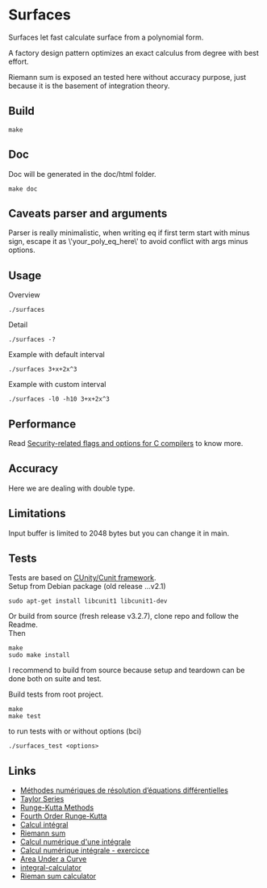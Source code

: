 # Surfaces

Surfaces let fast calculate surface from a polynomial form.  

A factory design pattern optimizes an exact calculus from degree with best effort.  

Riemann sum is exposed an tested here without accuracy purpose, just because it is the basement of integration theory.  
  
## Build

``` 
make
```

## Doc
Doc will be generated in the doc/html folder.

``` 
make doc
```

## Caveats parser and arguments

Parser is really minimalistic, when writing eq if first term start with minus sign, escape it as \\'your_poly_eq_here\\' to avoid conflict with args minus options.

## Usage

Overview
``` 
./surfaces 
```
Detail
```
./surfaces -?
```
Example with default interval
```
./surfaces 3+x+2x^3
```
Example with custom interval
```
./surfaces -l0 -h10 3+x+2x^3
```

## Performance

Read [Security-related flags and options for C compilers](https://airbus-seclab.github.io/c-compiler-security/) to know more.

## Accuracy

Here we are dealing with double type.  

## Limitations

Input buffer is limited to 2048 bytes but you can change it in main.

## Tests

Tests are based on [CUnity/Cunit framework](https://gitlab.com/cunity/cunit).  
Setup from Debian package (old release ...v2.1)   
``` 
sudo apt-get install libcunit1 libcunit1-dev 
```
Or build from source (fresh release v3.2.7), clone repo and follow the Readme.  
Then
``` 
make
sudo make install
```
I recommend to build from source because setup and teardown can be done both on suite and test.

Build tests from root project.  

``` 
make
make test
```
to run tests with or without options (bci)
``` 
./surfaces_test <options>
```

## Links

* [Méthodes numériques de résolution d’équations différentielles](https://www.fresnel.fr/perso/stout/Anal_numer/Cours4.pdf)
* [Taylor Series](https://2k8618.blogspot.com/2011/05/taylor-series-c-program.html)
* [Runge-Kutta Methods](https://www.bragitoff.com/2017/09/runge-kutta-methods-c-program/)
* [Fourth Order Runge-Kutta](https://www.patnauniversity.ac.in/e-content/science/physics/RungeKuttaIVmethod(PG)_CC05&09_Physics_SanjayKumar.pdf)
* [Calcul intégral](https://lyceesgisors.spip.ac-rouen.fr/IMG/pdf/integration-2.pdf)
* [Riemann sum](https://en.wikipedia.org/wiki/Riemann_sum)
* [Calcul numérique d'une intégrale](https://fr.wikipedia.org/wiki/Calcul_num%C3%A9rique_d%27une_int%C3%A9grale)
* [Calcul numérique intégrale - exercicce](https://ressources.unisciel.fr/ramses/517-3-calcul-integral/co/fe701_1.html)
* [Area Under a Curve](https://revisionmaths.com/advanced-level-maths-revision/pure-maths/calculus/area-under-curve)
* [integral-calculator](https://github.com/arasgungore/integral-calculator)
* [Rieman sum calculator](https://www.emathhelp.net/calculators/calculus-2/riemann-sum-calculator/?f=x%5E3+%2B+0.5x+%2B+3&a=0&b=5&n=4&type=mid)
